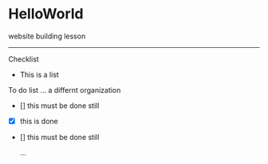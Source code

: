 # HelloWorld
website building lesson

-------

Checklist
- This is a list

To do list ... a differnt organization
- [] this must be done still
- [x] this is done
- [] this must be done still

  ...
  